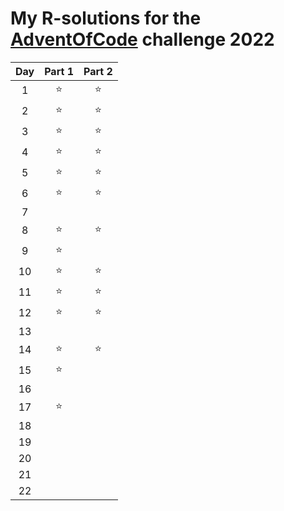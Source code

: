 # My **R**-solutions for the [AdventOfCode](https://adventofcode.com/) challenge 2022

| Day | Part 1 | Part 2 |
|:---:|:------:|:------:|
|  1  |   ⭐   |   ⭐   |
|  2  |   ⭐   |   ⭐   |
|  3  |   ⭐   |   ⭐   |
|  4  |   ⭐   |   ⭐   |
|  5  |   ⭐   |   ⭐   |
|  6  |   ⭐   |   ⭐   |
|  7  |        |        |
|  8  |   ⭐   |   ⭐   |
|  9  |   ⭐   |        |
| 10  |   ⭐   |   ⭐   |
| 11  |   ⭐   |   ⭐   |
| 12  |   ⭐   |   ⭐   |
| 13  |        |        |
| 14  |   ⭐   |   ⭐   |
| 15  |   ⭐   |        |    
| 16  |        |        |
| 17  |   ⭐   |        |    
| 18  |        |        |
| 19  |        |        |
| 20  |        |        |
| 21  |        |        |
| 22  |        |        |
